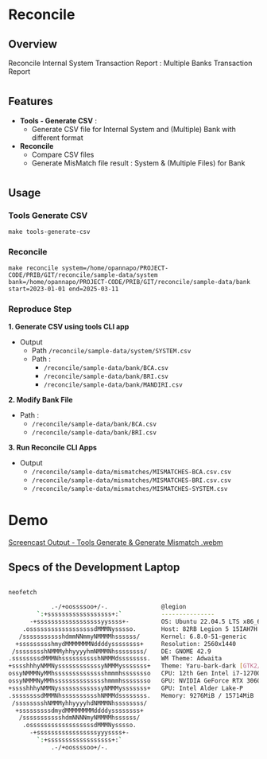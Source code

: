 # Reconcile

## Overview

Reconcile Internal System Transaction Report : Multiple Banks Transaction Report
#

## Features

- **Tools - Generate CSV** :
  - Generate CSV file for Internal System and (Multiple) Bank with different format
- **Reconcile**
  - Compare CSV files
  - Generate MisMatch file result : System & (Multiple Files) for Bank
#


## Usage
### Tools Generate CSV
```
make tools-generate-csv   
```

### Reconcile
```
make reconcile system=/home/opannapo/PROJECT-CODE/PRIB/GIT/reconcile/sample-data/system bank=/home/opannapo/PROJECT-CODE/PRIB/GIT/reconcile/sample-data/bank start=2023-01-01 end=2025-03-11
```

### Reproduce Step
**1. Generate CSV using tools CLI app**
- Output
   - Path `/reconcile/sample-data/system/SYSTEM.csv`
   - Path :
     - `/reconcile/sample-data/bank/BCA.csv`
     - `/reconcile/sample-data/bank/BRI.csv`
     - `/reconcile/sample-data/bank/MANDIRI.csv`

**2. Modify Bank File**
- Path :
     - `/reconcile/sample-data/bank/BCA.csv`
     - `/reconcile/sample-data/bank/BRI.csv`
       
**3. Run Reconcile CLI Apps**
- Output
  - `/reconcile/sample-data/mismatches/MISMATCHES-BCA.csv.csv`
  - `/reconcile/sample-data/mismatches/MISMATCHES-BRI.csv.csv`
  - `/reconcile/sample-data/mismatches/MISMATCHES-SYSTEM.csv`



#
# Demo
[Screencast Output - Tools Generate & Generate Mismatch .webm](https://github.com/user-attachments/assets/9089edc8-c19b-4fea-bcfc-4ba03d104971)


## Specs of the Development Laptop
```bash

neofetch

            .-/+oossssoo+/-.               @legion 
        `:+ssssssssssssssssss+:`           --------------- 
      -+ssssssssssssssssssyyssss+-         OS: Ubuntu 22.04.5 LTS x86_64 
    .ossssssssssssssssssdMMMNysssso.       Host: 82RB Legion 5 15IAH7H 
   /ssssssssssshdmmNNmmyNMMMMhssssss/      Kernel: 6.8.0-51-generic 
  +ssssssssshmydMMMMMMMNddddyssssssss+     Resolution: 2560x1440 
 /sssssssshNMMMyhhyyyyhmNMMMNhssssssss/    DE: GNOME 42.9 
.ssssssssdMMMNhsssssssssshNMMMdssssssss.   WM Theme: Adwaita 
+sssshhhyNMMNyssssssssssssyNMMMysssssss+   Theme: Yaru-bark-dark [GTK2/3] 
ossyNMMMNyMMhsssssssssssssshmmmhssssssso   CPU: 12th Gen Intel i7-12700H (20) @ 4.600GHz 
ossyNMMMNyMMhsssssssssssssshmmmhssssssso   GPU: NVIDIA GeForce RTX 3060 Mobile / Max-Q 
+sssshhhyNMMNyssssssssssssyNMMMysssssss+   GPU: Intel Alder Lake-P 
.ssssssssdMMMNhsssssssssshNMMMdssssssss.   Memory: 9276MiB / 15714MiB 
 /sssssssshNMMMyhhyyyyhdNMMMNhssssssss/     
  +sssssssssdmydMMMMMMMMddddyssssssss+      
   /ssssssssssshdmNNNNmyNMMMMhssssss/       
    .ossssssssssssssssssdMMMNysssso.        
      -+sssssssssssssssssyyyssss+-          
        `:+ssssssssssssssssss+:`            
            .-/+oossssoo+/-.
                                                                   
                                                                   
```

